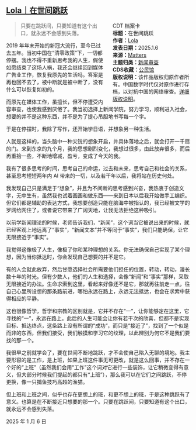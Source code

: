 <!--1736359463000-->
[Lola｜在世间跳跃](https://chinadigitaltimes.net/chinese/714812.html)
------

<div style="width:42%;float:right;padding-left:20px"><div class="su-spoiler su-spoiler-style-fancy su-spoiler-icon-chevron-circle" data-scroll-offset="0" data-anchor-in-url="no"><div class="su-spoiler-title" tabindex="0" role="button"><span class="su-spoiler-icon"></span>CDT 档案卡</div><div class="su-spoiler-content su-u-clearfix su-u-trim"><strong>标题：</strong>在世间跳跃<br><strong>作者：</strong><a href="https://chinadigitaltimes.net/space/Lola" target="_blank">Lola</a><br><strong>发表日期：</strong>2025.1.6<br><strong>来源：</strong><a href="https://matters.town/a/4xeznacyw9st" target="_blank">Matters</a><br><strong>主题归类：</strong><a href="https://chinadigitaltimes.net/space/新闻审查" target="_blank">新闻审查</a><br><strong>CDS收藏：</strong><a href="https://chinadigitaltimes.net/space/%E5%85%AC%E6%B0%91%E9%A6%86" target="_blank" rel="noopener">公民馆</a><br><strong>版权说明：</strong>该作品版权归原作者所有。中国数字时代仅对原作进行存档，以对抗中国的网络审查。<a href="https://chinadigitaltimes.net/chinese/copyright">详细版权说明</a>。</div></div></div><blockquote><p>只要在跳跃间，只要知道有这个出口，就永远不会感到失落。</p></blockquote><p>2019 年年末开始的新冠大流行，至今已过去五年。当初中国在“清零政策”下，一切都停摆。我也不得不重新思考我的人生，假使如愿结束了这场人祸，我还会继续回到媒体广告业工作，恢复我原先的生活吗。答案是再也回不去了，被中断就是被中断了，没有什么可以恢复如初的。</p><p>而原先在媒体工作，虽擅长，但不停遭受内容审查，也使我感到厌倦了。我当初选择上新闻学院，努力学习，顺利进入社会，想要的并不是这种东西，并不是为了提心吊胆地书写每一个字。</p><p>于是在停摆时，我除了写作，还开始学日语，并想象另一种生活。</p><p>人就是这样的，当头脑中一种尖锐的想象开启，并具体落地之后，就会打开一千扇的门。来到东京的九个月，我的思想剧烈变化，我想过很多，由此放弃很多，而后再重拾一些，不断地增减，盈亏，变成了今天的我。</p><p>我有了很多思考的时间，思考自己的命运，过去和未来，思考自己和社会的关系，甚至思考短短两年内 AI 带来的一切，以及若干年以后，我将站在历史何处。</p><p>我发现自己只是满足于“想象”，并且为不间断的思考感到兴奋，我热衷于创造文字，无中生有，虽然我也试着画画和做东西——来到日本以后我开始做手工编织。但它们都是辅助的表达方式，我想要创造只能在脑海中被指认的，我已经被文学的罗网给网住了，或者说它带来了广阔天地，让我无法拒绝这种吸引。</p><p>以前学新闻理论的时候，老师告诉我们，“新闻”，这个词当它被说出来的时候，就已经客观上地远离了“事实”，“新闻文本”并不等同于“事实”，我们只能确保，让它无限接近于“事实”。</p><p>我觉得这像极了人生，像极了你和某种理想的关系。你无法确保自己实现了某个理想，因为当你抵达时，你会发现自己想要的并不是它。</p><p>有的人会就此放弃，然后甘愿选择社会所需要他们担任的位置，转动，转动，漫长数十年的时光。但有少数人，他们的人生和选择，会像“新闻”和“事实”那样，采取无限接近的办法。生命求索到这里，看起来好像还不是它，那就再往前走一点，往自己心里所设想的那条路前进，哪怕永远在路上，永远无法抵达，也会在求索中获得相应的平静。</p><p>这也很像哲学，哲学和宗教的区别就是，它并不存在“一”，让你能够定在这里，它寻找的“一”，永远在路上。此后的人生可能会让你有若干次的欣喜，但都不是实现目标、抵达终点，这条路上没有所谓的“成功“，而只是“接近了”，找到了一个似是而非的东西，但我们接受，我们触摸和学习它的纹理，以此辨别为何它不是我们要找的那一个。</p><p>我很早之前就学会了，要在世间不断地跳跃，才不会使自己陷入无聊的境地。我主要形容的是工作，是上班，如果上班这件事无可更改，就是这么回事，并不存在一个好的“上班”（虽然我们会用“工作”这个词对它进行一些装饰，让它稍微变得有意义，但大部分时候我们提起的都只有“上班”），那么我可以在它们之间跳跃，不停更换，像一只捕鱼技巧高超的渔猫。</p><p>但上班和上班之间，似乎也存在更想上的班，和更不想上的班，于是这种跳跃有了意义。也算是在不断接近只想要的那一个。只要在跳跃间，只要知道有这个出口，就永远不会感到失落。</p><p>2025 年 1 月 6 日</p><div class="addtoany_share_save_container addtoany_content addtoany_content_bottom"><div class="a2a_kit a2a_kit_size_32 addtoany_list" data-a2a-url="https://chinadigitaltimes.net/chinese/714812.html" data-a2a-title="Lola｜在世间跳跃"><a class="a2a_button_facebook" href="https://www.addtoany.com/add_to/facebook?linkurl=https%3A%2F%2Fchinadigitaltimes.net%2Fchinese%2F714812.html&amp;linkname=Lola%EF%BD%9C%E5%9C%A8%E4%B8%96%E9%97%B4%E8%B7%B3%E8%B7%83" title="Facebook" rel="nofollow noopener" target="_blank"></a><a class="a2a_button_twitter" href="https://www.addtoany.com/add_to/twitter?linkurl=https%3A%2F%2Fchinadigitaltimes.net%2Fchinese%2F714812.html&amp;linkname=Lola%EF%BD%9C%E5%9C%A8%E4%B8%96%E9%97%B4%E8%B7%B3%E8%B7%83" title="Twitter" rel="nofollow noopener" target="_blank"></a><a class="a2a_button_telegram" href="https://www.addtoany.com/add_to/telegram?linkurl=https%3A%2F%2Fchinadigitaltimes.net%2Fchinese%2F714812.html&amp;linkname=Lola%EF%BD%9C%E5%9C%A8%E4%B8%96%E9%97%B4%E8%B7%B3%E8%B7%83" title="Telegram" rel="nofollow noopener" target="_blank"></a><a class="a2a_button_reddit" href="https://www.addtoany.com/add_to/reddit?linkurl=https%3A%2F%2Fchinadigitaltimes.net%2Fchinese%2F714812.html&amp;linkname=Lola%EF%BD%9C%E5%9C%A8%E4%B8%96%E9%97%B4%E8%B7%B3%E8%B7%83" title="Reddit" rel="nofollow noopener" target="_blank"></a><a class="a2a_button_whatsapp" href="https://www.addtoany.com/add_to/whatsapp?linkurl=https%3A%2F%2Fchinadigitaltimes.net%2Fchinese%2F714812.html&amp;linkname=Lola%EF%BD%9C%E5%9C%A8%E4%B8%96%E9%97%B4%E8%B7%B3%E8%B7%83" title="WhatsApp" rel="nofollow noopener" target="_blank"></a><a class="a2a_button_email" href="https://www.addtoany.com/add_to/email?linkurl=https%3A%2F%2Fchinadigitaltimes.net%2Fchinese%2F714812.html&amp;linkname=Lola%EF%BD%9C%E5%9C%A8%E4%B8%96%E9%97%B4%E8%B7%B3%E8%B7%83" title="Email" rel="nofollow noopener" target="_blank"></a><a class="a2a_button_copy_link" href="https://www.addtoany.com/add_to/copy_link?linkurl=https%3A%2F%2Fchinadigitaltimes.net%2Fchinese%2F714812.html&amp;linkname=Lola%EF%BD%9C%E5%9C%A8%E4%B8%96%E9%97%B4%E8%B7%B3%E8%B7%83" title="Copy Link" rel="nofollow noopener" target="_blank"></a><a class="a2a_dd addtoany_share_save addtoany_share" href="https://www.addtoany.com/share"></a></div></div>
